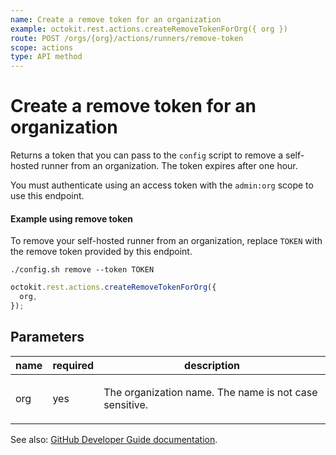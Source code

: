 ```yaml
---
name: Create a remove token for an organization
example: octokit.rest.actions.createRemoveTokenForOrg({ org })
route: POST /orgs/{org}/actions/runners/remove-token
scope: actions
type: API method
---
```


# Create a remove token for an organization

Returns a token that you can pass to the `config` script to remove a self-hosted runner from an organization. The token expires after one hour.

You must authenticate using an access token with the `admin:org` scope to use this endpoint.

#### Example using remove token

To remove your self-hosted runner from an organization, replace `TOKEN` with the remove token provided by this
endpoint.

```
./config.sh remove --token TOKEN
```

```js
octokit.rest.actions.createRemoveTokenForOrg({
  org,
});
```

## Parameters

<table>
  <thead>
    <tr>
      <th>name</th>
      <th>required</th>
      <th>description</th>
    </tr>
  </thead>
  <tbody>
    <tr><td>org</td><td>yes</td><td>

The organization name. The name is not case sensitive.

</td></tr>
  </tbody>
</table>

See also: [GitHub Developer Guide documentation](https://docs.github.com/enterprise-cloud@latest//rest/reference/actions#create-a-remove-token-for-an-organization).
